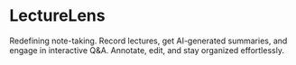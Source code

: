 # LectureLens
Redefining note-taking. Record lectures, get AI-generated summaries, and engage in interactive Q&amp;A. Annotate, edit, and stay organized effortlessly.
